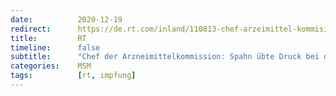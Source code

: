 ```yaml
---
date:          2020-12-19
redirect:      https://de.rt.com/inland/110813-chef-arzeimittel-kommision-spahn-hat/
title:         RT
timeline:      false
subtitle:      "Chef der Arzneimittelkommission: Spahn übte Druck bei der Impfstoff-Zulassung aus"
categories:    MSM
tags:          [rt, impfung]
---
```

